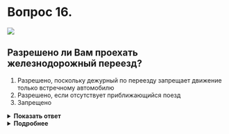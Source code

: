 # Вопрос 16.

![](https://s.drom.ru/i24227/pdd/tickets/2016/1542608326.jpg)

## Разрешено ли Вам проехать железнодорожный переезд?

1. Разрешено, поскольку дежурный по переезду запрещает движение только встречному автомобилю
2. Разрешено, если отсутствует приближающийся поезд
3. Запрещено

<details>
<summary><b>Показать ответ</b></summary>
Правильный ответ: 3
</details>
<details>
<summary><b>Подробнее</b></summary>
Запрещающим сигналом дежурного по переезду является его обращение к водителям с поднятым над головой жезлом, красным фонарём или флажком, либо с вытянутыми в сторону руками. При этом выезд на переезд и со стороны груди, и со стороны спины запрещен (вспоминаем афоризм «грудь, спина - стена»).
(Пункт 15.3 ПДД)
</details>